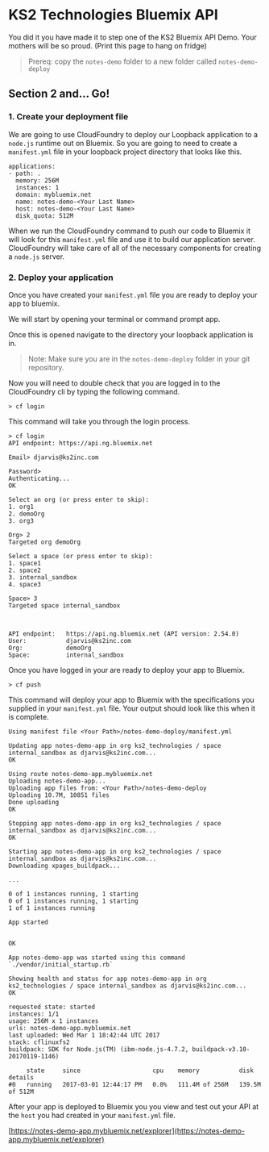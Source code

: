 # KS2 Technologies Bluemix API

You did it you have made it to step one of the KS2 Bluemix API Demo. Your mothers will be so proud. (Print this page to hang on fridge) 

> Prereq: copy the `notes-demo` folder to a new folder called `notes-demo-deploy`

## Section 2 and... Go!

### 1. Create your deployment file
We are going to use CloudFoundry to deploy our Loopback application to a `node.js` runtime out on Bluemix. So you are going to need to create a `manifest.yml` file in your loopback project directory that looks like this.

```
applications:
- path: .
  memory: 256M
  instances: 1
  domain: mybluemix.net
  name: notes-demo-<Your Last Name>
  host: notes-demo-<Your Last Name>
  disk_quota: 512M

``` 
When we run the CloudFoundry command to push our code to Bluemix it will look for this `manifest.yml` file and use it to build our application server. CloudFoundry will take care of all of the necessary components for creating a `node.js` server.

### 2. Deploy your application
Once you have created your `manifest.yml` file you are ready to deploy your app to bluemix. 

We will start by opening your terminal or command prompt app.

Once this is opened navigate to the directory your loopback application is in. 

> Note: Make sure you are in the `notes-demo-deploy` folder in your git repository.

Now you will need to double check that you are logged in to the CloudFoundry cli by typing the following command.

```
> cf login
```

This command will take you through the login process.

```
> cf login
API endpoint: https://api.ng.bluemix.net

Email> djarvis@ks2inc.com

Password>
Authenticating...
OK

Select an org (or press enter to skip):
1. org1
2. demoOrg
3. org3

Org> 2
Targeted org demoOrg

Select a space (or press enter to skip):
1. space1
2. space2
3. internal_sandbox
4. space3

Space> 3
Targeted space internal_sandbox



API endpoint:   https://api.ng.bluemix.net (API version: 2.54.0)
User:           djarvis@ks2inc.com
Org:            demoOrg
Space:          internal_sandbox
```
Once you have logged in your are ready to deploy your app to Bluemix.

```
> cf push
```

This command will deploy your app to Bluemix with the specifications you supplied in your `manifest.yml` file. Your output should look like this when it is complete.

```
Using manifest file <Your Path>/notes-demo-deploy/manifest.yml

Updating app notes-demo-app in org ks2_technologies / space internal_sandbox as djarvis@ks2inc.com...
OK

Using route notes-demo-app.mybluemix.net
Uploading notes-demo-app...
Uploading app files from: <Your Path>/notes-demo-deploy
Uploading 10.7M, 10851 files
Done uploading
OK

Stopping app notes-demo-app in org ks2_technologies / space internal_sandbox as djarvis@ks2inc.com...
OK

Starting app notes-demo-app in org ks2_technologies / space internal_sandbox as djarvis@ks2inc.com...
Downloading xpages_buildpack...

...

0 of 1 instances running, 1 starting
0 of 1 instances running, 1 starting
1 of 1 instances running

App started


OK

App notes-demo-app was started using this command `./vendor/initial_startup.rb`

Showing health and status for app notes-demo-app in org ks2_technologies / space internal_sandbox as djarvis@ks2inc.com...
OK

requested state: started
instances: 1/1
usage: 256M x 1 instances
urls: notes-demo-app.mybluemix.net
last uploaded: Wed Mar 1 18:42:44 UTC 2017
stack: cflinuxfs2
buildpack: SDK for Node.js(TM) (ibm-node.js-4.7.2, buildpack-v3.10-20170119-1146)

     state     since                    cpu    memory           disk             details
#0   running   2017-03-01 12:44:17 PM   0.0%   111.4M of 256M   139.5M of 512M
```

After your app is deployed to Bluemix you you view and test out your API at the `host` you had created in your `manifest.yml` file.

[https://notes-demo-app.mybluemix.net/explorer](https://notes-demo-app.mybluemix.net/explorer)